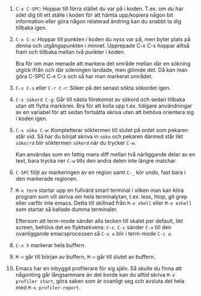 1.  `C-x C-SPC`: Hoppar till förra stället du var på i koden. T.ex. om
	du har sökt dig till ett ställe i koden för att hämta upp/kopiera
	någon bit information eller göra någon relaterad ändring kan du
	snabbt ta dig tillbaka igen.

2.  `C-x C-x`: Hoppar till punkten i koden du nyss var på, men byter
	plats på denna och utgångspunkten i minnet. Upprepade C-x C-x
	hoppar alltså fram och tillbaka mellan två punkter i koden.

	Bra för om man menade att markera det område mellan där en sökning
	utgick ifrån och där sökningen landade, men glömde det. Då kan man
	göra C-SPC C-x C-x och så har man markerat området.

3.  `C-s C-s` eller `C-r C-r`: Söker på det senast sökta sökordet
	igen.

4.  `C-s sökord C-g`: Går till nästa förekomst av sökord och sedan
	tillbaka utan att flytta markören. Bra för att kolla upp
	t.ex. tidigare användningar av en variabel för att sedan fortsätta
	skriva utan att behöva orientera sig i koden igen.

5.  `C-s söko C-w`: Kompletterar söktermen till slutet på ordet som
	pekaren står vid. Så har du börjat skriva in `söko` och pekaren
	därmed står likt `söko|rd` blir söktermen `sökord` när du trycker
	`C-w`.

	Kan användas som en fattig mans diff mellan två närliggande delar
	av en text, bara trycka ner `C-w` tills den andra delen inte
	längre matchar.

6.  `C-SPC` följt av markeringen av en region samt `C-_` kör undo,
    fast bara i den markerade regionen.

7.  `M-x term` startar upp en fullvärd smart terminal i vilken man kan
    köra program som vill skriva om hela terminalytan, t.ex. less,
    htop, git grep eller varför inte emacs. Detta till skillnad från
    `M-x shell` eller `M-x eshell` som startar så kallade dumma
    terminaler.

    Eftersom att term-mode sänder alla tecken till skalet per default,
    likt screen, behövs det en flyktsekvens: `C-c`. `C-c` sänder `C-x`
    till den ovanliggande emacsprocessen så `C-x o` blir i term-mode
    `C-c o`.

8.  `C-x h` markerar hela buffern.

9.  `M-<` går till början av buffern, `M->` går till slutet av buffern.

10. Emacs har en inbyggd profilerare för sig själv. Så skulle du finna
    att någonting går långsammare än det borde kan du alltid skriva
    `M-x profiler start`, göra saken som är ovanligt seg och avsluta
    det hela med `M-x profiler-report`.
